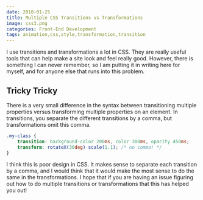 ```yaml
---
date: 2018-01-25
title: Multiple CSS Transitions vs Transformations
image: css3.png
categories: Front-End Development
tags: animation,css,style,transformation,transition
---
```


I use transitions and transformations a lot in CSS. They are really useful tools that can help make a site look and feel really good. However, there is something I can never remember, so I am putting it in writing here for myself, and for anyone else that runs into this problem.

## Tricky Tricky

There is a very small difference in the syntax between transitioning multiple properties versus transforming multiple properties on an element. In transitions, you separate the different transitions by a comma, but transformations omit this comma.

```css
.my-class {
    transition: background-color 200ms, color 300ms, opacity 450ms;
    transform: rotateX(30deg) scale(1.1); /* no comma! */
}
```

I think this is poor design in CSS. It makes sense to separate each transition by a comma, and I would think that it would make the most sense to do the same in the transformations. I hope that if you are having an issue figuring out how to do multiple transitions or transformations that this has helped you out!